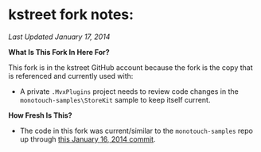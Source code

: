 # kstreet fork notes:
*Last Updated January 17, 2014*

**What Is This Fork In Here For?**

This fork is in the kstreet GitHub account because the fork is the copy that is referenced and currently used with:

- A private `.MvxPlugins` project needs to review code changes in the `monotouch-samples\StoreKit` sample to keep itself current.

**How Fresh Is This?**

- The code in this fork was current/similar to the `monotouch-samples`
 repo up through [this January 16, 2014 commit](https://github.com/xamarin/monotouch-samples/commit/b6397ea84547a476950849d9f98fc16c0524d985).

